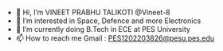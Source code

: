- 👋 Hi, I’m VINEET PRABHU TALIKOTI @Vineet-8
- 👀 I’m interested in Space, Defence and more Electronics
- 🌱 I’m currently doing B.Tech in ECE at PES University
- 📫 How to reach me Gmail : PES1202203826@pesu.pes.edu

<!---
Vineet-8/Vineet-8 is a ✨ special ✨ repository because its `README.md` (this file) appears on your GitHub profile.
You can click the Preview link to take a look at your changes.
--->
